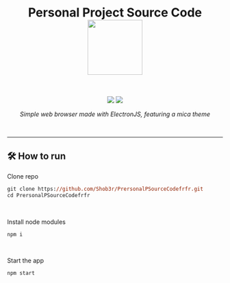 <h1 align="center">
Personal Project Source Code
<br>
<sub>
<img src="https://user-images.githubusercontent.com/120770627/213265967-49dfaac0-d48a-42ab-96cd-1eb181f8d1d8.png" width=128>

</sub>
</h3>
<br>
<p align="center">
  <img src="https://img.shields.io/badge/Electron-191970?style=for-the-badge&logo=Electron&logoColor=white">
  <img src="https://img.shields.io/badge/node.js-6DA55F?style=for-the-badge&logo=node.js&logoColor=white">
</p>
<p align="center"><i>Simple web browser made with ElectronJS, featuring a mica theme</i></p>
<br>
<hr>
<h2>🛠️ How to run</h2>
<p>Clone repo</p>

```ps
git clone https://github.com/Shob3r/PrersonalPSourceCodefrfr.git
cd PrersonalPSourceCodefrfr
```

<br>
<p>Install node modules</p>

```ps
npm i
```

<br>
<p>Start the app</p>

```ps
npm start
```
